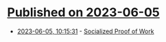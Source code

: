 # [Published on 2023-06-05](index.md)

* [2023-06-05, 10:15:31](https://lobste.rs/s/wga1dg/socialized_proof_work) - [Socialized Proof of Work](https://blog.erlend.sh/socialized-proof-of-work)
